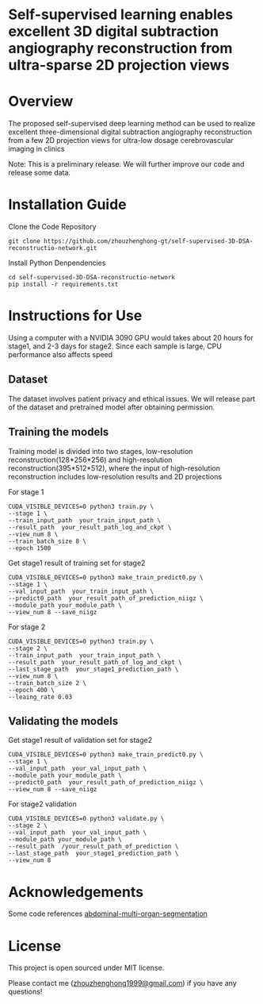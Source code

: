 # Self-supervised learning enables excellent 3D digital subtraction angiography reconstruction from ultra-sparse 2D projection views

# Overview

The proposed self-supervised deep learning method can be used to realize excellent three-dimensional digital subtraction angiography reconstruction from a few 2D projection views for ultra-low dosage cerebrovascular imaging in clinics

Note: This is a preliminary release. We will further improve our code and release some data.


# Installation Guide
Clone the Code Repository
```
git clone https://github.com/zhouzhenghong-gt/self-supervised-3D-DSA-reconstructio-network.git
```
Install Python Denpendencies
```
cd self-supervised-3D-DSA-reconstructio-network
pip install -r requirements.txt
```

# Instructions for Use
Using a computer with a NVIDIA 3090 GPU would takes about 20 hours for stage1, and 2-3 days for stage2. Since each sample is large, CPU performance also affects speed
## Dataset
The dataset involves patient privacy and ethical issues. We will release part of the dataset and pretrained model after obtaining permission.

## Training the models
Training model is divided into two stages, low-resolution reconstruction(128\*256\*256) and high-resolution reconstruction(395\*512\*512), where the input of high-resolution reconstruction includes low-resolution results and 2D projections

For stage 1
```
CUDA_VISIBLE_DEVICES=0 python3 train.py \
--stage 1 \
--train_input_path  your_train_input_path \
--result_path  your_result_path_log_and_ckpt \
--view_num 8 \
--train_batch_size 8 \
--epoch 1500
```

Get stage1 result of training set for stage2
```
CUDA_VISIBLE_DEVICES=0 python3 make_train_predict0.py \
--stage 1 \
--val_input_path  your_train_input_path \
--predict0_path  your_result_path_of_prediction_niigz \
--module_path your_module_path \
--view_num 8 --save_niigz
```

For stage 2
```
CUDA_VISIBLE_DEVICES=0 python3 train.py \
--stage 2 \
--train_input_path  your_train_input_path \
--result_path  your_result_path_of_log_and_ckpt \
--last_stage_path  your_stage1_prediction_path \
--view_num 8 \
--train_batch_size 2 \
--epoch 400 \
--leaing_rate 0.03
```

## Validating the models
Get stage1 result of validation set for stage2
```
CUDA_VISIBLE_DEVICES=0 python3 make_train_predict0.py \
--stage 1 \
--val_input_path  your_val_input_path \
--module_path your_module_path \
--predict0_path  your_result_path_of_prediction_niigz \
--view_num 8 --save_niigz
```

For stage2 validation
```
CUDA_VISIBLE_DEVICES=0 python3 validate.py \
--stage 2 \
--val_input_path  your_val_input_path \
--module_path your_module_path \
--result_path  /your_result_path_of_prediction \
--last_stage_path  your_stage1_prediction_path \
--view_num 8 
```

# Acknowledgements
Some code references [abdominal-multi-organ-segmentation](https://github.com/assassint2017/abdominal-multi-organ-segmentation)

# License
This project is open sourced under MIT license.

Please contact me (zhouzhenghong1999@gmail.com) if you have any questions!
